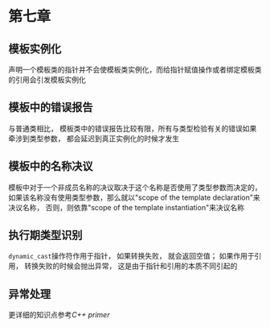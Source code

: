 # 第七章

## 模板实例化

声明一个模板类的指针并不会使模板类实例化，而给指针赋值操作或者绑定模板类的引用会引发模板实例化

## 模板中的错误报告

与普通类相比， 模板类中的错误报告比较有限，所有与类型检验有关的错误如果牵涉到类型参数， 都会延迟到真正实例化的时候才发生

## 模板中的名称决议

模板中对于一个非成员名称的决议取决于这个名称是否使用了类型参数而决定的，如果该名称没有使用类型参数，那么就以"scope of the template declaration"来决议名称， 否则，则依靠"scope of the template instantiation"来决议名称

## 执行期类型识别

`dynamic_cast`操作符作用于指针， 如果转换失败， 就会返回空值； 如果作用于引用， 转换失败的时候会抛出异常， 这是由于指针和引用的本质不同引起的

## 异常处理

更详细的知识点参考*C++ primer*
